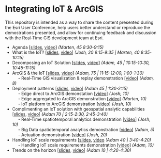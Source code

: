 # Integrating IoT & ArcGIS

This repository is intended as a way to share the content presented during the Esri User Conference, help users better understand or reproduce the demostrations presented, and allow for continuing feedback and discussion with the Real-Time GIS development team at Esri.

- Agenda [<a href="https://esri.box.com/s/bchtawkhjdadivu1bqb7p1hn7ylkh908">slides</a>, <a href="TODO">video</a>] <i>(Marten, 45 8:30-9:15)</i><br>
- What is the IoT? [<a href="https://esri.box.com/s/clhplnmgixmo954kgglki8i7yc7yf16o">slides</a>, <a href="TODO">video</a>] <i>(Josh, 20 9:15-9:35 | Marten, 40 9:35-10:15)</i><br>
- Decomposing an IoT Solution [<a href="https://esri.box.com/s/zjrkk0my1gs01q6rncp2mtl9i0r67jau">slides</a>, <a href="TODO">video</a>] <i>(Adam, 45 | 10:15-10:30, 10:45-11:15)</i><br>
- ArcGIS & the IoT [<a href="https://esri.box.com/s/wyv1j23xc4s3vsyrdsuylka0jvj8icau">slides</a>, <a href="TODO">video</a>] <i>(Adam, 75 | 11:15-12:00, 1:00-1:30)</i><br>
&nbsp;&nbsp;&nbsp;&nbsp; - Real-Time GIS visualization & replay demonstration [<a href="TODO">video</a>] <i>(Adam, 8)</i><br>
- Deployment patterns [<a href="https://esri.box.com/s/08k7wtf9duvacxwc132t1tw6xiujzkjo">slides</a>, <a href="TODO">video</a>] <i>(Adam 45 | 1:30-2:15)</i><br>
&nbsp;&nbsp;&nbsp;&nbsp; - Edge direct to ArcGIS demonstation [<a href="TODO">video</a>] <i>(Josh, 10)</i><br>
&nbsp;&nbsp;&nbsp;&nbsp; - Edge aggregated to ArcGIS demonstration [<a href="TODO">video</a>] <i>(Marten, 10)</i><br>
&nbsp;&nbsp;&nbsp;&nbsp; - IoT platform to ArcGIS demonstration [<a href="TODO">video</a>] <i>(Josh, 10)</i><br>
- Complimenting an IoT solution with geospatial analytic capabilities [<a href="https://esri.box.com/s/espj1rxqafb1j51t66ykp2lexnfye6p8">slides</a>, <a href="TODO">video</a>] <i>(Adam 70 | 2:15-2:30, 2:45-3:40)</i><br>
&nbsp;&nbsp;&nbsp;&nbsp; - Real-Time spatiotemporal analytics demonstration [<a href="TODO">video</a>] <i>(Josh, 10)</i><br>
&nbsp;&nbsp;&nbsp;&nbsp; - Big Data spatiotemporal analytics demonstration [<a href="TODO">video</a>] <i>(Adam, 5)</i><br>
&nbsp;&nbsp;&nbsp;&nbsp; - Actuation demonstration [<a href="TODO">video</a>] <i>(Josh, 20)</i><br>
- Handling IoT scale requirements [<a href="https://esri.box.com/s/ehcdhpbw4en13ph1ixsk2rqpwrtvbzm0">slides</a>, <a href="TODO">video</a> <i>(Adam 40 | 3:40-4:20)</i><br>
&nbsp;&nbsp;&nbsp;&nbsp; - Handling IoT scale requirements demonstration [<a href="TODO">video</a>] <i>(Adam, 10)</i><br>
- Trends on the horizon [<a href="https://esri.box.com/s/josxra2o6b1ypa6syqsq1lqh6mayrjn4">slides</a>, <a href="TODO">video</a>] <i>(Adam 10 | 4:20-4:30)</i><br>
